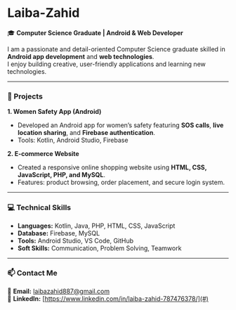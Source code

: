 # Laiba-Zahid

🎓 **Computer Science Graduate | Android & Web Developer**

I am a passionate and detail-oriented Computer Science graduate skilled in **Android app development** and **web technologies**.  
I enjoy building creative, user-friendly applications and learning new technologies.

---

### 🚀 Projects

**1. Women Safety App (Android)**  
- Developed an Android app for women’s safety featuring **SOS calls**, **live location sharing**, and **Firebase authentication**.  
- Tools: Kotlin, Android Studio, Firebase  

**2. E-commerce Website**  
- Created a responsive online shopping website using **HTML, CSS, JavaScript, PHP, and MySQL**.  
- Features: product browsing, order placement, and secure login system.

---

### 💻 Technical Skills
- **Languages:** Kotlin, Java, PHP, HTML, CSS, JavaScript  
- **Database:** Firebase, MySQL  
- **Tools:** Android Studio, VS Code, GitHub  
- **Soft Skills:** Communication, Problem Solving, Teamwork

---

### 📫 Contact Me
📧 **Email:** laibazahid887@gmail.com  
🔗 **LinkedIn:** [https://www.linkedin.com/in/laiba-zahid-787476378/](#)  
